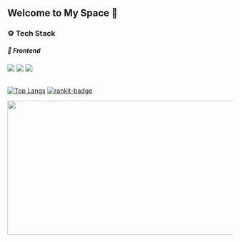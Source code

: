 ## Welcome to My Space 🔭

### ⚙ Tech Stack

##### 📲 Frontend

<div>
 <img src ="https://img.shields.io/badge/React-61DAFB?style=flat-square&logo=React&logoColor=white"/>
 <img src ="https://img.shields.io/badge/TypeScript-3178C6.svg?&style=flat-square&logo=TypeScript&logoColor=white"/>
 <img src ="https://img.shields.io/badge/JavaScript-F7DF1E.svg?&style=flat-square&logo=JavaScript&logoColor=white"/>
</div>

<br />

[![Top Langs](https://github-readme-stats.vercel.app/api/top-langs/?username=jogilsang&layout=compact&langs_count=8&theme=white)](https://github.com/sayyyho?tab=repositories&q=&type=&language=&sort=)
[![rankit-badge](https://badge.rankit.run/badge?name=sayyyho)](https://www.rankit.run)



<a href="https://github.com/devxb/gitanimals">
  <img
      src="https://render.gitanimals.org/farms/sayyyho"
      width="600"
      height="300"
  />
</a>

